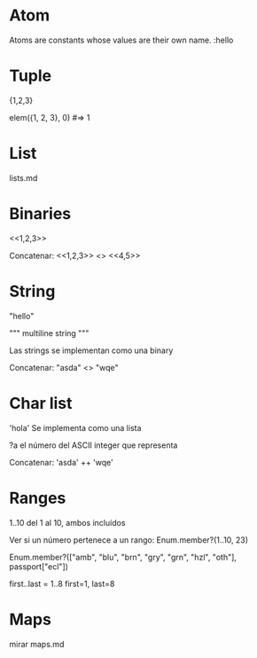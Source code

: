 # Atom
Atoms are constants whose values are their own name.
:hello


# Tuple
{1,2,3}

elem({1, 2, 3}, 0) #=> 1


# List
lists.md


# Binaries
<<1,2,3>>


Concatenar:
<<1,2,3>> <> <<4,5>>


# String
"hello"

"""
multiline
string
"""

Las strings se implementan como una binary

Concatenar:
"asda" <> "wqe"



# Char list
'hola'
Se implementa como una lista


?a
el número del ASCII integer que representa


Concatenar:
'asda' ++ 'wqe'



# Ranges
1..10
  del 1 al 10, ambos incluídos

Ver si un número pertenece a un rango:
Enum.member?(1..10, 23)

Enum.member?(["amb", "blu", "brn", "gry", "grn", "hzl", "oth"], passport["ecl"])

first..last = 1..8
  first=1, last=8



# Maps
mirar maps.md
